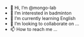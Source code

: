 - 👋 Hi, I’m @mongo-lab
- 👀 I’m interested in badminton
- 🌱 I’m currently learning English
- 💞️ I’m looking to collaborate on ...
- 📫 How to reach me ...

<!---
mongo-lab/mongo-lab is a ✨ special ✨ repository because its `README.md` (this file) appears on your GitHub profile.
You can click the Preview link to take a look at your changes.
--->
